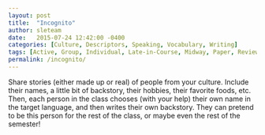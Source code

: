 ```yaml
---
layout: post
title:  "Incognito"
author: sleteam
date:   2015-07-24 12:42:00 -0400
categories: [Culture, Descriptors, Speaking, Vocabulary, Writing]
tags: [Active, Group, Individual, Late-in-Course, Midway, Paper, Review, Roleplay]
permalink: /incognito/
---
```

Share stories (either made up or real) of people from your culture. Include their names, a little bit of backstory, their hobbies, their favorite foods, etc. Then, each person in the class chooses (with your help) their own name in the target language, and then writes their own backstory. They can pretend to be this person for the rest of the class, or maybe even the rest of the semester!